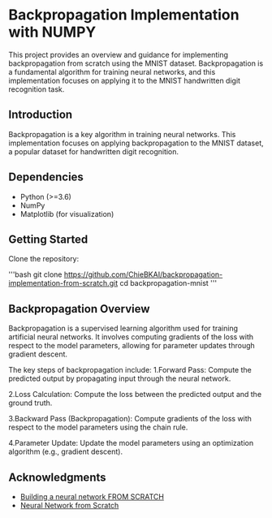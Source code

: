 # Backpropagation Implementation with NUMPY
This project provides an overview and guidance for implementing backpropagation from scratch using the MNIST dataset. Backpropagation is a fundamental algorithm for training neural networks, and this implementation focuses on applying it to the MNIST handwritten digit recognition task.

## Introduction
Backpropagation is a key algorithm in training neural networks. This implementation focuses on applying backpropagation to the MNIST dataset, a popular dataset for handwritten digit recognition.

## Dependencies
- Python (>=3.6)
- NumPy
- Matplotlib (for visualization)

## Getting Started
Clone the repository:

'''bash
git clone https://github.com/ChieBKAI/backpropagation-implementation-from-scratch.git
cd backpropagation-mnist
'''

## Backpropagation Overview
Backpropagation is a supervised learning algorithm used for training artificial neural networks. It involves computing gradients of the loss with respect to the model parameters, allowing for parameter updates through gradient descent.

The key steps of backpropagation include:
1.Forward Pass: Compute the predicted output by propagating input through the neural network.

2.Loss Calculation: Compute the loss between the predicted output and the ground truth.

3.Backward Pass (Backpropagation): Compute gradients of the loss with respect to the model parameters using the chain rule.

4.Parameter Update: Update the model parameters using an optimization algorithm (e.g., gradient descent).

## Acknowledgments
- [Building a neural network FROM SCRATCH](https://www.youtube.com/watch?v=w8yWXqWQYmU)
- [Neural Network from Scratch](https://www.youtube.com/watch?v=pauPCy_s0Ok)
